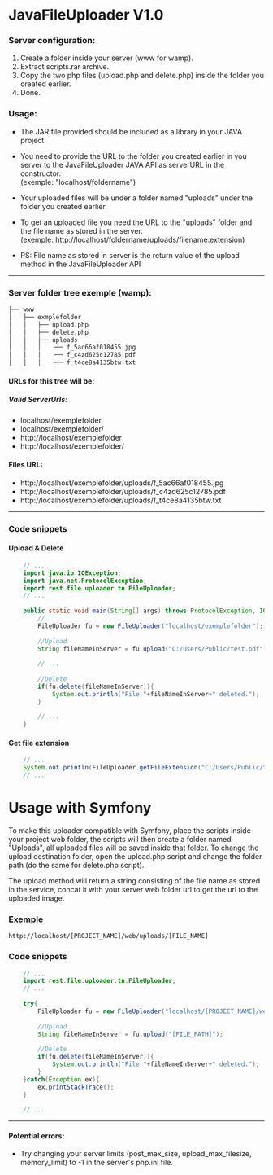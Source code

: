# JavaFileUploader V1.0

### Server configuration:
1. Create a folder inside your server (www for wamp).
2. Extract scripts.rar archive.
3. Copy the two php files (upload.php and delete.php) inside the folder you created earlier.
4. Done.


### Usage:
* The JAR file provided should be included as a library in your JAVA project

* You need to provide the URL to the folder you created earlier in you server to the JavaFileUploader JAVA API as serverURL in the constructor.<br/>(exemple: "localhost/foldername")

* Your uploaded files will be under a folder named "uploads" under the folder you created earlier.

* To get an uploaded file you need the URL to the "uploads" folder and the file name as stored in the server.<br/>(exemple: http://localhost/foldername/uploads/filename.extension)

* PS: File name as stored in server is the return value of the upload method in the JavaFileUploader API

- - - -

### Server folder tree exemple (wamp):
```bash
├── www
│   ├── exmplefolder
│   │   ├── upload.php
│   │   ├── delete.php
│   │   ├── uploads
│   │   │   ├── f_5ac66af018455.jpg
│   │   │   ├── f_c4zd625c12785.pdf
│   │   │   ├── f_t4ce8a4135btw.txt
```

#### URLs for this tree will be:

##### Valid ServerUrls: 
* localhost/exemplefolder
* localhost/exemplefolder/
* http://localhost/exemplefolder
* http://localhost/exemplefolder/

#### Files URL: 
* http://localhost/exemplefolder/uploads/f_5ac66af018455.jpg
* http://localhost/exemplefolder/uploads/f_c4zd625c12785.pdf
* http://localhost/exemplefolder/uploads/f_t4ce8a4135btw.txt               

- - -

### Code snippets
#### Upload & Delete

```java
    // ...
    import java.io.IOException;
    import java.net.ProtocolException;
    import rest.file.uploader.tn.FileUploader;
    // ...
    
    public static void main(String[] args) throws ProtocolException, IOException{
        // ...
        FileUploader fu = new FileUploader("localhost/exemplefolder");
        
        //Upload
        String fileNameInServer = fu.upload("C:/Users/Public/test.pdf");
        
        // ...
        
        //Delete
        if(fu.delete(fileNameInServer)){
            System.out.println("File "+fileNameInServer+" deleted.");
        }
        
        // ...
    }
```
    
#### Get file extension

```java
    // ...
    System.out.println(FileUploader.getFileExtension("C:/Users/Public/test.png")); /*This will print "png"*/
    // ...
```

# Usage with Symfony
To make this uploader compatible with Symfony, place the scripts inside your project web folder, the scripts will then create a folder named "Uploads", all uploaded files will be saved inside that folder. To change the upload destination folder, open the upload.php script and change the folder path (do the same for delete.php script).

The upload method will return a string consisting of the file name as stored in the service, concat it with your server web folder url to get the url to the uploaded image.
### Exemple
    http://localhost/[PROJECT_NAME]/web/uploads/[FILE_NAME]

### Code snippets
```java
    // ...
    import rest.file.uploader.tn.FileUploader;
    // ...
    
    try{
        FileUploader fu = new FileUploader("localhost/[PROJECT_NAME]/web/");
        
        //Upload
        String fileNameInServer = fu.upload("[FILE_PATH]");
        
        //Delete
        if(fu.delete(fileNameInServer)){
            System.out.println("File "+fileNameInServer+" deleted.");
        }
    }catch(Exception ex){
        ex.printStackTrace();
    }
    
    // ...
```

- - -

#### Potential errors:
* Try changing your server limits (post_max_size, upload_max_filesize, memory_limit) to -1 in the server's php.ini file.
